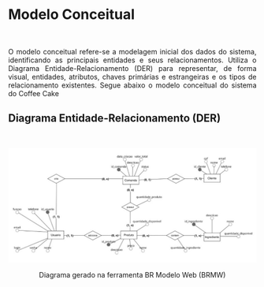 #  Modelo Conceitual

<br>

<p align="justify">O modelo conceitual refere-se a modelagem inicial dos dados do sistema, identificando as principais entidades e seus relacionamentos. Utiliza o Diagrama Entidade-Relacionamento (DER) para representar, de forma visual, entidades, atributos, chaves primárias e estrangeiras e os tipos de relacionamento existentes. Segue abaixo o modelo conceitual do sistema do Coffee Cake


## Diagrama Entidade-Relacionamento (DER)

<br>

<p align="center"> <img src="https://github.com/hisokarenn/Coffee_Cake_BD/blob/a6e1d1bc814a036c80102f876555680318aae891/Projeto_de_Software_Simplificado/Imagens/ModeloConceitual.jpeg" alt="" width="900" /></p>

<p align="center"> Diagrama gerado na ferramenta BR Modelo Web (BRMW)

<br>
